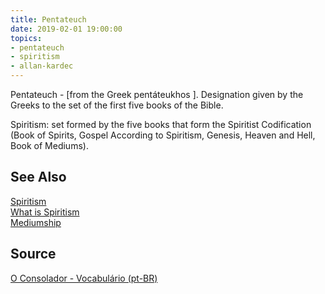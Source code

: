 ```yaml
---
title: Pentateuch
date: 2019-02-01 19:00:00
topics:
- pentateuch 
- spiritism
- allan-kardec
---
```


Pentateuch - [from the Greek pentáteukhos ]. Designation given by the Greeks 
to the set of the first five books of the Bible. 

Spiritism: set formed by the five books that form the Spiritist Codification 
(Book of Spirits, Gospel According to Spiritism, Genesis, Heaven and Hell, Book of Mediums).

## See Also
[Spiritism](/spiritism)  
[What is Spiritism](/spiritism/about)   
[Mediumship](/spiritism/mediumship)

## Source
[O Consolador - Vocabulário (pt-BR)](http://www.oconsolador.com.br/linkfixo/vocabulario/principal.html)

